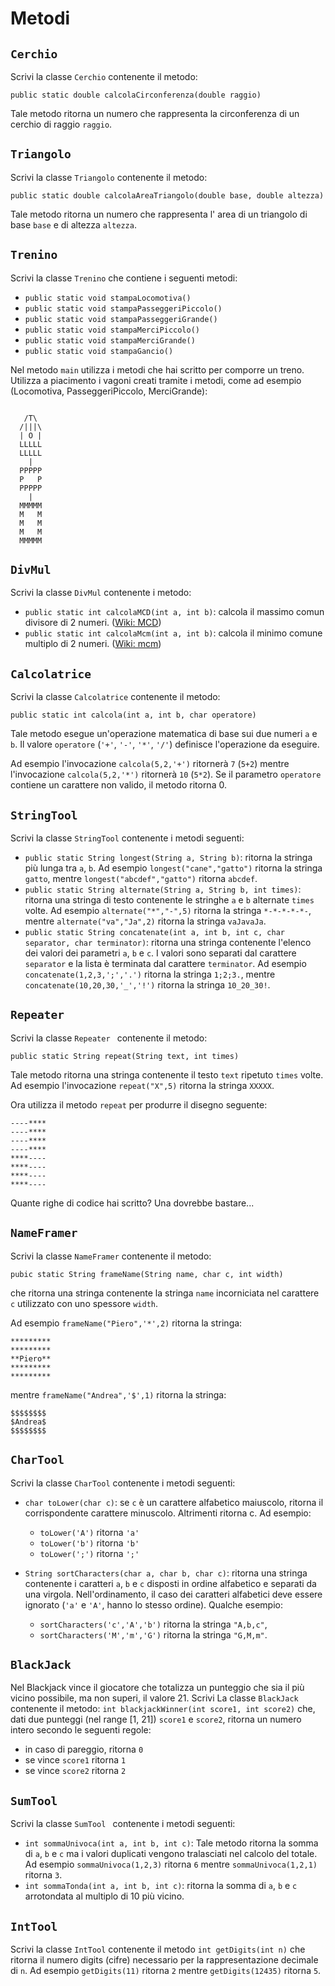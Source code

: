 # Metodi

## `Cerchio`
Scrivi la classe `Cerchio` contenente il metodo:

`public static double calcolaCirconferenza(double raggio)`

Tale metodo ritorna un numero che rappresenta la circonferenza di un cerchio di raggio `raggio`.

## `Triangolo`
Scrivi la classe `Triangolo` contenente il metodo:

`public static double calcolaAreaTriangolo(double base, double altezza)`

Tale metodo ritorna un numero che rappresenta l' area di un triangolo di base `base` e di altezza `altezza`.



## `Trenino`
Scrivi la classe `Trenino` che contiene i seguenti metodi:

- `public static void stampaLocomotiva()`
- `public static void stampaPasseggeriPiccolo()`
- `public static void stampaPasseggeriGrande()`
- `public static void stampaMerciPiccolo()`
- `public static void stampaMerciGrande()`
- `public static void stampaGancio()`

Nel metodo `main` utilizza i metodi che hai scritto per comporre un treno. Utilizza a piacimento i vagoni creati tramite i metodi, come ad esempio (Locomotiva, PasseggeriPiccolo, MerciGrande):

```

   /T\
  /|||\
  | O |
  LLLLL
  LLLLL
    |
  PPPPP
  P   P
  PPPPP
    |
  MMMMM
  M   M
  M   M
  M   M
  MMMMM

```

## `DivMul`

Scrivi la classe `DivMul` contenente i metodo:

- `public static int calcolaMCD(int a, int b)`: calcola il massimo comun divisore di 2 numeri. ([Wiki: MCD](https://it.wikipedia.org/wiki/Massimo_comun_divisore))
- `public static int calcolaMcm(int a, int b)`: calcola il minimo comune multiplo di 2 numeri. ([Wiki: mcm](https://it.wikipedia.org/wiki/Minimo_comune_multiplo))



## `Calcolatrice`
Scrivi la classe `Calcolatrice` contenente il metodo:

`public static int calcola(int a, int b, char operatore)`

Tale metodo esegue un'operazione matematica di base sui due numeri `a` e `b`. Il valore `operatore` (`'+'`, `'-'`, `'*'`, `'/'`) definisce l'operazione da eseguire. 

Ad esempio l'invocazione `calcola(5,2,'+')` ritornerà `7` (`5+2`) mentre l'invocazione `calcola(5,2,'*')` ritornerà `10` (`5*2`). Se il parametro `operatore` contiene un carattere non valido, il metodo ritorna 0.

## `StringTool`

Scrivi la classe `StringTool` contenente i metodi seguenti:

- `public static String longest(String a, String b)`: ritorna la stringa più lunga tra `a`, `b`. Ad esempio `longest("cane","gatto")` ritorna la stringa `gatto`, mentre `longest("abcdef","gatto")` ritorna `abcdef`.
- `public static String alternate(String a, String b, int times)`: ritorna una stringa di testo contenente le stringhe `a` e `b` alternate `times` volte. Ad esempio `alternate("*","-",5)` ritorna la stringa `*-*-*-*-*-`, mentre `alternate("va","Ja",2)` ritorna la stringa `vaJavaJa`.
- `public static String concatenate(int a, int b, int c, char separator, char terminator)`: ritorna una stringa contenente l'elenco dei valori dei parametri `a`, `b` e `c`. I valori sono separati dal carattere `separator` e la lista è terminata dal carattere `terminator`. Ad esempio `concatenate(1,2,3,';','.')` ritorna la stringa `1;2;3.`, mentre `concatenate(10,20,30,'_','!')` ritorna la stringa `10_20_30!`.

## `Repeater`
Scrivi la classe `Repeater ` contenente il metodo:

`public static String repeat(String text, int times)`

Tale metodo ritorna una stringa contenente il testo `text` ripetuto `times` volte. Ad esempio l'invocazione `repeat("X",5)` ritorna la stringa `XXXXX`.

Ora utilizza il metodo `repeat` per produrre il disegno seguente:

~~~text
----****
----****
----****
----****
****----
****----
****----
****----
~~~

Quante righe di codice hai scritto? Una dovrebbe bastare...

## `NameFramer`

Scrivi la classe `NameFramer` contenente il metodo:

`pubic static String frameName(String name, char c, int width)`

che ritorna una stringa contenente la stringa `name` incorniciata nel carattere `c` utilizzato con uno spessore `width`.

Ad esempio `frameName("Piero",'*',2)` ritorna la stringa:

~~~text
*********
*********
**Piero**
*********
*********
~~~


mentre `frameName("Andrea",'$',1)` ritorna la stringa:

~~~text
$$$$$$$$
$Andrea$
$$$$$$$$
~~~

## `CharTool`

Scrivi la classe `CharTool` contenente i metodi seguenti:

- `char toLower(char c)`: se `c` è un carattere alfabetico maiuscolo, ritorna il corrispondente carattere minuscolo. Altrimenti ritorna c. Ad esempio:
	
	- `toLower('A')` ritorna `'a'` 
	- `toLower('b')` ritorna `'b'`
	- `toLower(';')` ritorna `';'`

- `String sortCharacters(char a, char b, char c)`: ritorna una stringa contenente i caratteri `a`, `b` e `c` disposti in ordine alfabetico e separati da una virgola. Nell'ordinamento, il caso dei caratteri alfabetici deve essere ignorato (`'a'` e `'A'`, hanno lo stesso ordine). Qualche esempio:

	- `sortCharacters('c','A','b')` ritorna la stringa `"A,b,c"`,
	- `sortCharacters('M','m','G')` ritorna la stringa `"G,M,m"`.

## `BlackJack`

Nel Blackjack vince il giocatore che totalizza un punteggio che sia il più vicino possibile, ma non superi, il valore 21. Scrivi La classe `BlackJack` contenente il metodo: 
	`int blackjackWinner(int score1, int score2)` 
che, dati due punteggi (nel range [1, 21]) `score1` e `score2`, ritorna un numero intero secondo le seguenti regole:

- in caso di pareggio, ritorna `0`
- se vince `score1` ritorna `1`
- se vince `score2` ritorna `2`


## `SumTool`

Scrivi la classe `SumTool ` contenente i metodi seguenti:

- `int sommaUnivoca(int a, int b, int c)`: Tale metodo ritorna la somma di `a`, `b` e `c` ma i valori duplicati vengono tralasciati nel calcolo del totale. Ad esempio `sommaUnivoca(1,2,3)` ritorna `6` mentre `sommaUnivoca(1,2,1)` ritorna `3`.
- `int sommaTonda(int a, int b, int c)`: ritorna la somma di `a`, `b` e `c` arrotondata al multiplo di 10 più vicino.

## `IntTool`
Scrivi la classe `IntTool` contenente il metodo `int getDigits(int n)` che ritorna il numero digits (cifre) necessario per la rappresentazione decimale di `n`. Ad esempio `getDigits(11)` ritorna `2` mentre `getDigits(12435)` ritorna `5`.


